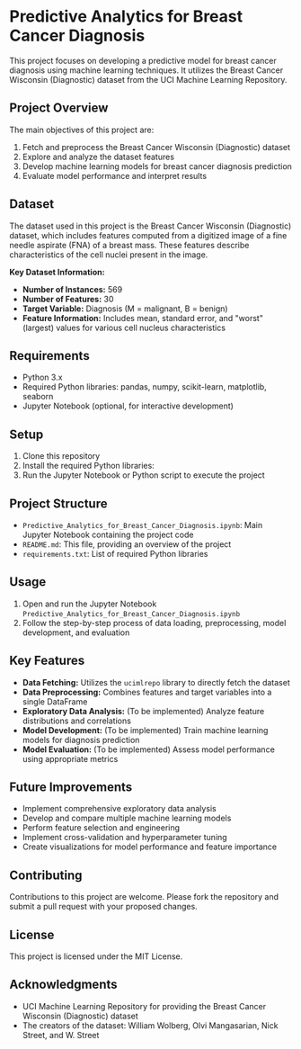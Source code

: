 # Predictive Analytics for Breast Cancer Diagnosis

This project focuses on developing a predictive model for breast cancer diagnosis using machine learning techniques. It utilizes the Breast Cancer Wisconsin (Diagnostic) dataset from the UCI Machine Learning Repository.

## Project Overview

The main objectives of this project are:

1. Fetch and preprocess the Breast Cancer Wisconsin (Diagnostic) dataset
2. Explore and analyze the dataset features
3. Develop machine learning models for breast cancer diagnosis prediction
4. Evaluate model performance and interpret results

## Dataset

The dataset used in this project is the Breast Cancer Wisconsin (Diagnostic) dataset, which includes features computed from a digitized image of a fine needle aspirate (FNA) of a breast mass. These features describe characteristics of the cell nuclei present in the image.

**Key Dataset Information:**
- **Number of Instances:** 569
- **Number of Features:** 30
- **Target Variable:** Diagnosis (M = malignant, B = benign)
- **Feature Information:** Includes mean, standard error, and "worst" (largest) values for various cell nucleus characteristics

## Requirements

- Python 3.x
- Required Python libraries: pandas, numpy, scikit-learn, matplotlib, seaborn
- Jupyter Notebook (optional, for interactive development)

## Setup

1. Clone this repository
2. Install the required Python libraries:
3. Run the Jupyter Notebook or Python script to execute the project

## Project Structure

- `Predictive_Analytics_for_Breast_Cancer_Diagnosis.ipynb`: Main Jupyter Notebook containing the project code
- `README.md`: This file, providing an overview of the project
- `requirements.txt`: List of required Python libraries

## Usage

1. Open and run the Jupyter Notebook `Predictive_Analytics_for_Breast_Cancer_Diagnosis.ipynb`
2. Follow the step-by-step process of data loading, preprocessing, model development, and evaluation

## Key Features

- **Data Fetching:** Utilizes the `ucimlrepo` library to directly fetch the dataset
- **Data Preprocessing:** Combines features and target variables into a single DataFrame
- **Exploratory Data Analysis:** (To be implemented) Analyze feature distributions and correlations
- **Model Development:** (To be implemented) Train machine learning models for diagnosis prediction
- **Model Evaluation:** (To be implemented) Assess model performance using appropriate metrics

## Future Improvements

- Implement comprehensive exploratory data analysis
- Develop and compare multiple machine learning models
- Perform feature selection and engineering
- Implement cross-validation and hyperparameter tuning
- Create visualizations for model performance and feature importance

## Contributing

Contributions to this project are welcome. Please fork the repository and submit a pull request with your proposed changes.

## License

This project is licensed under the MIT License.

## Acknowledgments

- UCI Machine Learning Repository for providing the Breast Cancer Wisconsin (Diagnostic) dataset
- The creators of the dataset: William Wolberg, Olvi Mangasarian, Nick Street, and W. Street
